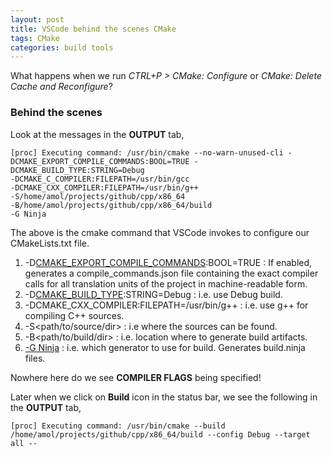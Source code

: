 ```yaml
---
layout: post
title: VSCode behind the scenes CMake
tags: CMake
categories: build tools
---
```


What happens when we run *CTRL+P > CMake: Configure* or *CMake: Delete Cache and Reconfigure*?

### Behind the scenes

Look at the messages in the **OUTPUT** tab,

```
[proc] Executing command: /usr/bin/cmake --no-warn-unused-cli -DCMAKE_EXPORT_COMPILE_COMMANDS:BOOL=TRUE -DCMAKE_BUILD_TYPE:STRING=Debug   
-DCMAKE_C_COMPILER:FILEPATH=/usr/bin/gcc   
-DCMAKE_CXX_COMPILER:FILEPATH=/usr/bin/g++    
-S/home/amol/projects/github/cpp/x86_64    
-B/home/amol/projects/github/cpp/x86_64/build    
-G Ninja
```

The above is the cmake command that VSCode invokes to configure our CMakeLists.txt file.

1. -D[CMAKE_EXPORT_COMPILE_COMMANDS](https://cmake.org/cmake/help/latest/variable/CMAKE_EXPORT_COMPILE_COMMANDS.html):BOOL=TRUE : If enabled, generates a compile_commands.json file
    containing the exact compiler calls for all translation units of the project in machine-readable form.
2. -D[CMAKE_BUILD_TYPE](https://cmake.org/cmake/help/latest/variable/CMAKE_BUILD_TYPE.html):STRING=Debug  : i.e. use Debug build.
3. -DCMAKE_CXX_COMPILER:FILEPATH=/usr/bin/g++ : i.e. use g++ for compiling C++ sources.
4. -S<path/to/source/dir> : i.e where the sources can be found.
5. -B<path/to/build/dir> : i.e. location where to generate build artifacts.
6. [-G Ninja](https://cmake.org/cmake/help/latest/generator/Ninja.html#generator:Ninja) : i.e. which generator to use for build. Generates build.ninja files.

Nowhere here do we see **COMPILER FLAGS** being specified!

Later when we click on **Build** icon in the status bar, we see the following in the **OUTPUT** tab,

```
[proc] Executing command: /usr/bin/cmake --build /home/amol/projects/github/cpp/x86_64/build --config Debug --target all --
```
